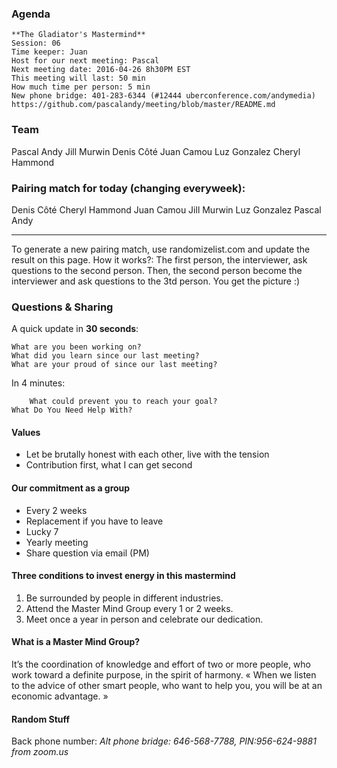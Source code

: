 ### Agenda

    **The Gladiator's Mastermind** 
    Session: 06
    Time keeper: Juan
    Host for our next meeting: Pascal
    Next meeting date: 2016-04-26 8h30PM EST
    This meeting will last: 50 min
    How much time per person: 5 min
    New phone bridge: 401-283-6344 (#12444 uberconference.com/andymedia)
    https://github.com/pascalandy/meeting/blob/master/README.md

### Team

Pascal Andy
Jill Murwin
Denis Côté
Juan Camou
Luz Gonzalez
Cheryl Hammond

### Pairing match for today (changing everyweek):

Denis Côté
Cheryl Hammond
Juan Camou
Jill Murwin
Luz Gonzalez
Pascal Andy

---
  
To generate a new pairing match, use randomizelist.com and update the result on this page. How it works?: The first person, the interviewer, ask questions to the second person. Then, the second person become the interviewer and ask questions to the 3td person. You get the picture :)

### Questions & Sharing

A quick update in **30 seconds**:

    What are you been working on?
    What did you learn since our last meeting?
    What are your proud of since our last meeting?

In 4 minutes:
	
		What could prevent you to reach your goal?
    What Do You Need Help With?

#### Values

- Let be brutally honest with each other, live with the tension
- Contribution first, what I can get second

#### Our commitment as a group

- Every 2 weeks
- Replacement if you have to leave
- Lucky 7
- Yearly meeting
- Share question via email (PM)

#### Three conditions to invest energy in this mastermind

1. Be surrounded by people in different industries.
2. Attend the Master Mind Group every 1 or 2 weeks.
3. Meet once a year in person and celebrate our dedication.

#### What is a Master Mind Group?

It’s the coordination of knowledge and effort of two or more people, who work toward a definite purpose, in the spirit of harmony. « When we listen to the advice of other smart people, who want to help you, you will be at an economic advantage. »

#### Random Stuff

Back phone number:  *Alt phone bridge: 646-568-7788, PIN:956-624-9881 from zoom.us*

